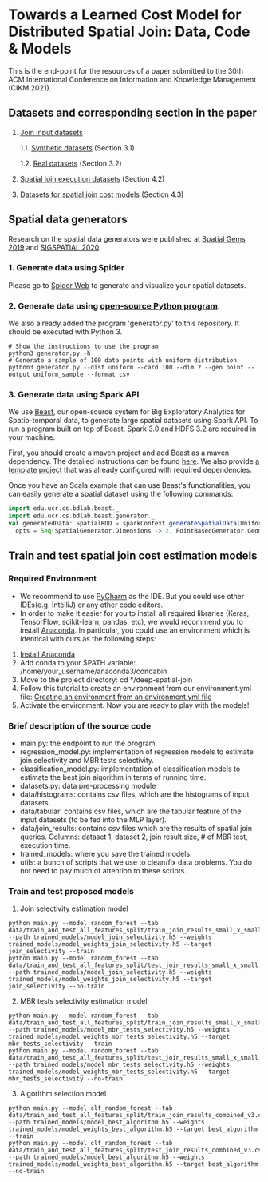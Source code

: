 # Towards a Learned Cost Model for Distributed Spatial Join: Data, Code & Models

This is the end-point for the resources of a paper submitted to the 30th ACM International Conference on Information and Knowledge 
Management (CIKM 2021).

## Datasets and corresponding section in the paper
1. [Join input datasets](https://drive.google.com/drive/folders/1BT1UsrvG1MB1bWCVYDWk6XLOZFIOLcj0?usp=sharing) 

    1.1. [Synthetic datasets](https://drive.google.com/drive/folders/1_EoXOrBrJYFIVGXCnNRifSXQecJTjNC5?usp=sharing) (Section 3.1)

    1.2. [Real datasets](https://drive.google.com/drive/folders/1wY9F3p4qOdvxkjXsIl2GGHTk_lJYiRds?usp=sharing) (Section 3.2)

2. [Spatial join execution datasets](https://drive.google.com/drive/folders/1ITSpPZZGFwP7qqBIcOvctX2SC74sFIVu?usp=sharing) (Section 4.2)

3. [Datasets for spatial join cost models](https://drive.google.com/drive/folders/196Sj0JizSCYNrnpyR2AL9TRxvEg2ioNe?usp=sharing) (Section 4.3)

## Spatial data generators
Research on the spatial data generators were published at [Spatial Gems 2019](https://www.spatialgems.net/spatial-gems-collection) 
and [SIGSPATIAL 2020](https://sigspatial2020.sigspatial.org/accepted-papers/).
### 1. Generate data using Spider

Please go to [Spider Web](https://spider.cs.ucr.edu/) to generate and visualize your spatial datasets.

### 2. Generate data using [open-source Python program](https://github.com/tinvukhac/spatialdatagenerators). 
We also already added the program 'generator.py' to this repository. It should be executed with Python 3.

```shell script
# Show the instructions to use the program
python3 generator.py -h
# Generate a sample of 100 data points with uniform distribution
python3 generator.py --dist uniform --card 100 --dim 2 --geo point --output uniform_sample --format csv
```

### 3. Generate data using Spark API
We use [Beast](https://bitbucket.org/eldawy/beast/src/master/), our open-source system for Big Exploratory Analytics for Spatio-temporal data, 
to generate large spatial datasets using Spark API. To run a program built on top of Beast, Spark 3.0 and HDFS 3.2 are required in your machine.

First, you should create a maven project and add Beast as a maven dependency. The detailed instructions can be found [here](https://bitbucket.org/eldawy/beast/src/master/).
We also provide [a template project](https://bitbucket.org/eldawy/beast-examples/src/master/) that was already configured with required dependencies.

Once you have an Scala example that can use Beast's functionalities, you can easily generate a spatial dataset using the 
following commands:
```scala
import edu.ucr.cs.bdlab.beast._
import edu.ucr.cs.bdlab.beast.generator._
val generatedData: SpatialRDD = sparkContext.generateSpatialData(UniformDistribution, 100, 
  opts = Seq(SpatialGenerator.Dimensions -> 2, PointBasedGenerator.GeometryType -> "point"))
``` 

## Train and test spatial join cost estimation models
### Required Environment

* We recommend to use [PyCharm](https://www.jetbrains.com/pycharm/download/) as the IDE. 
But you could use other IDEs(e.g. IntelliJ) or any other code editors.
* In order to make it easier for you to install all required libraries (Keras, TensorFlow, scikit-learn, pandas, etc), 
we would recommend you to install [Anaconda](https://docs.anaconda.com/anaconda/install/). In particular, you could use an environment which is identical with ours as the following steps:
1. [Install Anaconda](https://docs.continuum.io/anaconda/install/)
2. Add conda to your $PATH variable: /home/your_username/anaconda3/condabin
3. Move to the project directory: cd */deep-spatial-join
4. Follow this tutorial to create an environment from our environment.yml file: [Creating an environment from an environment.yml file](https://docs.conda.io/projects/conda/en/latest/user-guide/tasks/manage-environments.html#creating-an-environment-from-an-environment-yml-file)
5. Activate the environment. Now you are ready to play with the models!  

### Brief description of the source code
* main.py: the endpoint to run the program.
* regression_model.py: implementation of regression models to estimate join selectivity and MBR tests selectivity.
* classification_model.py: implementation of classification models to estimate the best join algorithm in terms of running time.
* datasets.py: data pre-processing module
* data/histograms: contains csv files, which are the histograms of input datasets.
* data/tabular: contains csv files, which are the tabular feature of the input datasets (to be fed into the MLP layer).
* data/join_results: contains csv files which are the results of spatial join queries. Columns: dataset 1, dataset 2, join result size, # of MBR test, execution time.
* trained_models: where you save the trained models.
* utils: a bunch of scripts that we use to clean/fix data problems. You do not need to pay much of attention to these scripts.

### Train and test proposed models
1. Join selectivity estimation model
```shell script
python main.py --model random_forest --tab data/train_and_test_all_features_split/train_join_results_small_x_small.csv --path trained_models/model_join_selectivity.h5 --weights trained_models/model_weights_join_selectivity.h5 --target join_selectivity --train
python main.py --model random_forest --tab data/train_and_test_all_features_split/test_join_results_small_x_small.csv --path trained_models/model_join_selectivity.h5 --weights trained_models/model_weights_join_selectivity.h5 --target join_selectivity --no-train
```

2. MBR tests selectivity estimation model
```shell script
python main.py --model random_forest --tab data/train_and_test_all_features_split/train_join_results_small_x_small.csv --path trained_models/model_mbr_tests_selectivity.h5 --weights trained_models/model_weights_mbr_tests_selectivity.h5 --target mbr_tests_selectivity --train
python main.py --model random_forest --tab data/train_and_test_all_features_split/test_join_results_small_x_small.csv --path trained_models/model_mbr_tests_selectivity.h5 --weights trained_models/model_weights_mbr_tests_selectivity.h5 --target mbr_tests_selectivity --no-train
```

3. Algorithm selection model
```shell script
python main.py --model clf_random_forest --tab data/train_and_test_all_features_split/train_join_results_combined_v3.csv --path trained_models/model_best_algorithm.h5 --weights trained_models/model_weights_best_algorithm.h5 --target best_algorithm --train
python main.py --model clf_random_forest --tab data/train_and_test_all_features_split/test_join_results_combined_v3.csv --path trained_models/model_best_algorithm.h5 --weights trained_models/model_weights_best_algorithm.h5 --target best_algorithm --no-train

```

